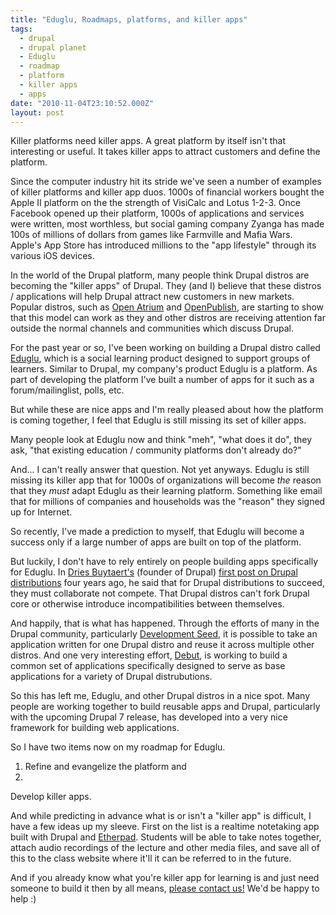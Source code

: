 ```yaml
---
title: "Eduglu, Roadmaps, platforms, and killer apps"
tags:
  - drupal
  - drupal planet
  - Eduglu
  - roadmap
  - platform
  - killer apps
  - apps
date: "2010-11-04T23:10:52.000Z"
layout: post
---
```


Killer platforms need killer apps. A great platform by itself isn't that interesting or useful. It takes killer apps to attract customers and define the platform.

Since the computer industry hit its stride we've seen a number of examples of killer platforms and killer app duos. 1000s of financial workers bought the Apple II platform on the the strength of VisiCalc and Lotus 1-2-3\. Once Facebook opened up their platform, 1000s of applications and services were written, most worthless, but social gaming company Zyanga has made 100s of millions of dollars from games like Farmville and Mafia Wars. Apple's App Store has introduced millions to the "app lifestyle" through its various iOS devices.

In the world of the Drupal platform, many people think Drupal distros are becoming the "killer apps" of Drupal. They (and I) believe that these distros / applications will help Drupal attract new customers in new markets. Popular distros, such as [Open Atrium][0] and [OpenPublish][1], are starting to show that this model can work as they and other distros are receiving attention far outside the normal channels and communities which discuss Drupal.

For the past year or so, I've been working on building a Drupal distro called [Eduglu][2], which is a social learning product designed to support groups of learners. Similar to Drupal, my company's product Eduglu is a platform. As part of developing the platform I've built a number of apps for it such as a forum/mailinglist, polls, etc.

But while these are nice apps and I'm really pleased about how the platform is coming together, I feel that Eduglu is still missing its set of killer apps.

Many people look at Eduglu now and think "meh", "what does it do", they ask, "that existing education / community platforms don't already do?"

And... I can't really answer that question. Not yet anyways. Eduglu is still missing its killer app that for 1000s of organizations will become _the_ reason that they _must_ adapt Eduglu as their learning platform. Something like email that for millions of companies and households was the "reason" they signed up for Internet.

So recently, I've made a prediction to myself, that Eduglu will become a success only if a large number of apps are built on top of the platform.

But luckily, I don't have to rely entirely on people building apps specifically for Eduglu. In [Dries Buytaert's][3] (founder of Drupal) [first post on Drupal distributions][4] four years ago, he said that for Drupal distributions to succeed, they must collaborate not compete. That Drupal distros can't fork Drupal core or otherwise introduce incompatibilities between themselves.

And happily, that is what has happened. Through the efforts of many in the Drupal community, particularly [Development Seed][5], it is possible to take an application written for one Drupal distro and reuse it across multiple other distros. And one very interesting effort, [Debut][6], is working to build a common set of applications specifically designed to serve as base applications for a variety of Drupal distrubutions.

So this has left me, Eduglu, and other Drupal distros in a nice spot. Many people are working together to build reusable apps and Drupal, particularly with the upcoming Drupal 7 release, has developed into a very nice framework for building web applications.

So I have two items now on my roadmap for Eduglu.

1. Refine and evangelize the platform and
2. 
Develop killer apps.

And while predicting in advance what is or isn't a "killer app" is difficult, I have a few ideas up my sleeve. First on the list is a realtime notetaking app built with Drupal and [Etherpad][7]. Students will be able to take notes together, attach audio recordings of the lecture and other media files, and save all of this to the class website where it'll it can be referred to in the future.

And if you already know what you're killer app for learning is and just need someone to build it then by all means, [please contact us!][8] We'd be happy to help :)


[0]: http://openatrium.com
[1]: http://openpublishapp.com/
[2]: http://eduglu.com
[3]: http://buytaert.net/
[4]: http://buytaert.net/drupal-distributions
[5]: http://developmentseed.org/
[6]: http://drupal.org/project/debut
[7]: http://etherpad.org
[8]: http://eduglu.com/contact
